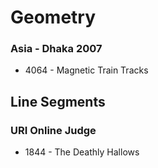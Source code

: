# Geometry

### Asia - Dhaka 2007
* 4064 - Magnetic Train Tracks

## Line Segments

### URI Online Judge
* 1844 - The Deathly Hallows
